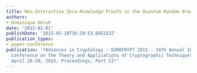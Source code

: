 ```yaml
---
title: Non-Interactive Zero-Knowledge Proofs in the Quantum Random Oracle Model
authors:
- Dominique Unruh
date: '2015-01-01'
publishDate: '2025-05-18T16:29:53.845253Z'
publication_types:
- paper-conference
publication: '*Advances in Cryptology - EUROCRYPT 2015 - 34th Annual International
  Conference on the Theory and Applications of Cryptographic Techniques, Sofia, Bulgaria,
  April 26-30, 2015, Proceedings, Part II*'
---
```

